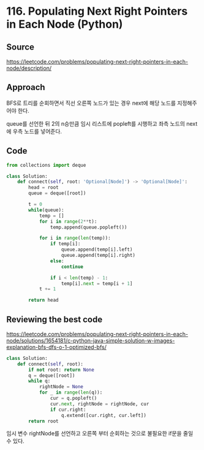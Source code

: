# 116. Populating Next Right Pointers in Each Node (Python)

## Source

https://leetcode.com/problems/populating-next-right-pointers-in-each-node/description/

## Approach

BFS로 트리를 순회하면서 직선 오른쪽 노드가 있는 경우 next에 해당 노드를 지정해주어야 한다.

queue를 선언한 뒤 2의 n승만큼 임시 리스트에 popleft를 시행하고 좌측 노드의 next에 우측 노드를 넣어준다.

## Code

```python
from collections import deque

class Solution:
    def connect(self, root: 'Optional[Node]') -> 'Optional[Node]':
        head = root
        queue = deque([root])

        t = 0
        while(queue):
            temp = []
            for i in range(2**t):
                temp.append(queue.popleft())

            for i in range(len(temp)):
                if temp[i]:
                    queue.append(temp[i].left)
                    queue.append(temp[i].right)
                else:
                    continue

                if i < len(temp) - 1:
                    temp[i].next = temp[i + 1]
            t += 1

        return head
```

## Reviewing the best code

https://leetcode.com/problems/populating-next-right-pointers-in-each-node/solutions/1654181/c-python-java-simple-solution-w-images-explanation-bfs-dfs-o-1-optimized-bfs/

```python
class Solution:
    def connect(self, root):
        if not root: return None
        q = deque([root])
        while q:
            rightNode = None
            for _ in range(len(q)):
                cur = q.popleft()
                cur.next, rightNode = rightNode, cur
                if cur.right:
                    q.extend([cur.right, cur.left])
        return root
```

임시 변수 rightNode를 선언하고 오른쪽 부터 순회하는 것으로 불필요한 if문을 줄일 수 있다.
